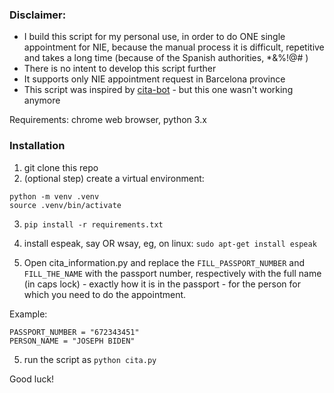 ### Disclaimer:
- I build this script for my personal use, in order to do ONE single appointment for NIE, because the manual process it is difficult, repetitive and takes a long time (because of the Spanish authorities, *&%!@# )
- There is no intent to develop this script further 
- It supports only NIE appointment request in Barcelona province 
- This script was inspired by [cita-bot](https://github.com/cita-bot/cita-bot) - but this one wasn't working anymore

Requirements: chrome web browser, python 3.x

### Installation 

1. git clone this repo
2. (optional step) create a virtual environment:
```
python -m venv .venv
source .venv/bin/activate
```
3. `pip install -r requirements.txt` 
4. install espeak, say OR wsay, 
eg, on linux: `sudo apt-get install espeak`

5. Open cita_information.py and replace the `FILL_PASSPORT_NUMBER` and `FILL_THE_NAME` with the passport number, respectively with the full name (in caps lock) - exactly how it is in the passport - for the person for which you need to do the appointment.

Example:
```
PASSPORT_NUMBER = "672343451"
PERSON_NAME = "JOSEPH BIDEN"
```

5. run the script as `python cita.py`

Good luck!
